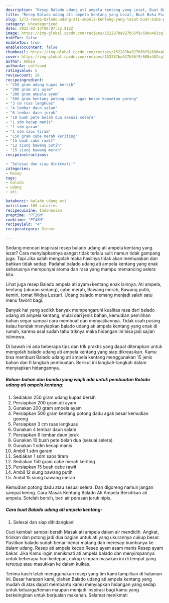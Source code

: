 ```yaml
---
description: "Resep Balado udang ati ampela kentang yang Lezat, Buat Buka Puasa Bisa Manjain Lidah"
title: "Resep Balado udang ati ampela kentang yang Lezat, Buat Buka Puasa Bisa Manjain Lidah"
slug: 1272-resep-balado-udang-ati-ampela-kentang-yang-lezat-buat-buka-puasa-bisa-manjain-lidah
category: Uncategorized
date: 2022-03-13T00:07:52.812Z
image: https://img-global.cpcdn.com/recipes/152287ba927b56f9/680x482cq70/balado-udang-ati-ampela-kentang-foto-resep-utama.jpg
hideToc: false
enableToc: true
enableTocContent: false
thumbnail: https://img-global.cpcdn.com/recipes/152287ba927b56f9/680x482cq70/balado-udang-ati-ampela-kentang-foto-resep-utama.jpg
cover: https://img-global.cpcdn.com/recipes/152287ba927b56f9/680x482cq70/balado-udang-ati-ampela-kentang-foto-resep-utama.jpg
author: Admin
authorAv: notfound
ratingvalue: 5
reviewcount: 10
recipeingredient:
- "250 gram udang kupas bersih"
- "200 gram ati ayam"
- "200 gram ampela ayam"
- "500 gram kentang potong dadu agak besar kemudian goreng"
- "3 cm ruas lengkuas"
- "4 lembar daun salam"
- "6 lembar daun jeruk"
- "10 buah pete belah dua sesuai selera"
- "1 sdm kecap manis"
- "1 sdm garam"
- "1 sdm saos tiram"
- "150 gram cabe merah keriting"
- "15 buah cabe rawit"
- "12 siung bawang putih"
- "15 siung bawang merah"
recipeinstructions:

- "Selesai dan siap dinikmati!"
categories:
- Resep
tags:
- balado
- udang
- ati

katakunci: balado udang ati 
nutrition: 169 calories
recipecuisine: Indonesian
preptime: "PT26M"
cooktime: "PT48M"
recipeyield: "4"
recipecategory: Dinner

---
```



Sedang mencari inspirasi resep balado udang ati ampela kentang yang lezat? Cara menyiapkannya sangat tidak terlalu sulit namun tidak gampang juga. Tapi Jika salah mengolah maka hasilnya tidak akan memuaskan dan bahkan tidak sedap. Padahal balado udang ati ampela kentang yang enak seharusnya mempunyai aroma dan rasa yang mampu memancing selera kita.


Lihat juga resep Balado ampela ati ayam+kentang enak lainnya. Ati ampela, kentang (ukuran sedang), cabe merah, Bawang merah, Bawang putih, kemiri, tomat Widya Lestari. Udang balado memang menjadi salah satu menu favorit bagi.

Banyak hal yang sedikit banyak mempengaruhi kualitas rasa dari balado udang ati ampela kentang, mulai dari jenis bahan, kemudian pemilihan bahan segar sampai cara membuat dan menyajikannya. Tidak usah pusing kalau hendak menyiapkan balado udang ati ampela kentang yang enak di rumah, karena asal sudah tahu triknya maka hidangan ini bisa jadi sajian istimewa.


Di bawah ini ada beberapa tips dan trik praktis yang dapat diterapkan untuk mengolah balado udang ati ampela kentang yang siap dikreasikan. Kamu bisa membuat Balado udang ati ampela kentang menggunakan 15 jenis bahan dan 0 langkah pembuatan. Berikut ini langkah-langkah dalam menyiapkan hidangannya.

<!--inarticleads1-->

##### Bahan-bahan dan bumbu yang wajib ada untuk pembuatan Balado udang ati ampela kentang:

1. Sediakan 250 gram udang kupas bersih
1. Persiapkan 200 gram ati ayam
1. Gunakan 200 gram ampela ayam
1. Persiapkan 500 gram kentang potong dadu agak besar kemudian goreng
1. Persiapkan 3 cm ruas lengkuas
1. Gunakan 4 lembar daun salam
1. Persiapkan 6 lembar daun jeruk
1. Gunakan 10 buah pete belah dua (sesuai selera)
1. Gunakan 1 sdm kecap manis
1. Ambil 1 sdm garam
1. Sediakan 1 sdm saos tiram
1. Sediakan 150 gram cabe merah keriting
1. Persiapkan 15 buah cabe rawit
1. Ambil 12 siung bawang putih
1. Ambil 15 siung bawang merah


Kemudian potong dadu atau sesuai selera. Dan digoreng namun jangan sampai kering. Cara Masak Kentang Balado Ati Ampela Bersihkan ati ampela. Setelah bersih, beri air perasan jeruk nipis. 

<!--inarticleads2-->

##### Cara buat Balado udang ati ampela kentang:


1. Selesai dan siap dihidangkan!

Cuci kembali sampai bersih Masak ati ampela dalam air mendidih. Angkat, tiriskan dan potong jadi dua bagian untuk ati yang ukurannya cukup besar. Pastikan balado sudah benar-benar matang dan meresap bumbunya ke dalam udang. Resep ati ampela kecap Resep ayam asam manis Resep ayam bakar. Jika Kamu ingin menikmati ati ampela balado dan menyimpannya untuk beberapa hari kedepan, cukup simpan masakan ini di tempat yang tertutup atau masukkan ke dalam kulkas. 

Terima kasih telah menggunakan resep yang tim kami tampilkan di halaman ini. Besar harapan kami, olahan Balado udang ati ampela kentang yang mudah di atas dapat membantu kamu menyiapkan hidangan yang sedap untuk keluarga/teman maupun menjadi inspirasi bagi kamu yang berkeinginan untuk berjualan makanan. Selamat menikmati
